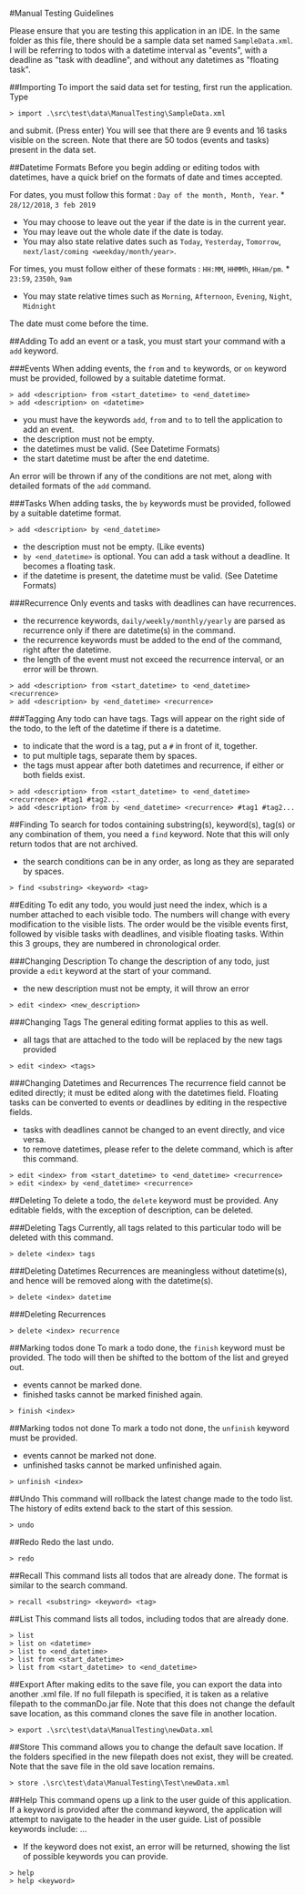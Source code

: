 #Manual Testing Guidelines

Please ensure that you are testing this application in an IDE. In the same folder as this file, there should be a sample data set named `SampleData.xml`.
I will be referring to todos with a datetime interval as "events", with a deadline as "task with deadline", and without any datetimes as "floating task".

##Importing
To import the said data set for testing, first run the application.
Type 
```
> import .\src\test\data\ManualTesting\SampleData.xml
```
 and submit. (Press enter)
You will see that there are 9 events and 16 tasks visible on the screen.
Note that there are 50 todos (events and tasks) present in the data set.

##Datetime Formats
Before you begin adding or editing todos with datetimes, have a quick brief on the formats of date and times accepted.

For dates, you must follow this format : `Day of the month, Month, Year`. * `28/12/2018`, `3 feb 2019`

* You may choose to leave out the year if the date is in the current year.
* You may leave out the whole date if the date is today.
* You may also state relative dates such as `Today`, `Yesterday`, `Tomorrow`, `next/last/coming <weekday/month/year>`.

For times, you must follow either of these formats : `HH:MM`, `HHMMh`, `HHam/pm`. * `23:59`, `2350h`, `9am`

* You may state relative times such as `Morning`, `Afternoon`, `Evening`, `Night`, `Midnight`

The date must come before the time.

##Adding
To add an event or a task, you must start your command with a `add` keyword.

###Events
When adding events, the `from` and `to` keywords, or `on` keyword must be provided, followed by a suitable datetime format.

```
> add <description> from <start_datetime> to <end_datetime>
> add <description> on <datetime>
```

* you must have the keywords `add`, `from` and `to` to tell the application to add an event.
* the description must not be empty.
* the datetimes must be valid. (See Datetime Formats)
* the start datetime must be after the end datetime.

An error will be thrown if any of the conditions are not met, along with detailed formats of the `add` command.

###Tasks
When adding tasks, the `by` keywords must be provided, followed by a suitable datetime format.

```
> add <description> by <end_datetime>
```

* the description must not be empty. (Like events)
* `by <end_datetime>` is optional. You can add a task without a deadline. It becomes a floating task.
* if the datetime is present, the datetime must be valid. (See Datetime Formats)

###Recurrence
Only events and tasks with deadlines can have recurrences. 

* the recurrence keywords, `daily/weekly/monthly/yearly` are parsed as recurrence only if there are datetime(s) in the command.
* the recurrence keywords must be added to the end of the command, right after the datetime.
* the length of the event must not exceed the recurrence interval, or an error will be thrown.

```
> add <description> from <start_datetime> to <end_datetime> <recurrence>
> add <description> by <end_datetime> <recurrence>
```

###Tagging
Any todo can have tags.
Tags will appear on the right side of the todo, to the left of the datetime if there is a datetime.

* to indicate that the word is a tag, put a `#` in front of it, together.
* to put multiple tags, separate them by spaces.
* the tags must appear after both datetimes and recurrence, if either or both fields exist.

```
> add <description> from <start_datetime> to <end_datetime> <recurrence> #tag1 #tag2...
> add <description> from by <end_datetime> <recurrence> #tag1 #tag2...
```

##Finding
To search for todos containing substring(s), keyword(s), tag(s) or any combination of them, you need a `find` keyword.
Note that this will only return todos that are not archived.

* the search conditions can be in any order, as long as they are separated by spaces.

```
> find <substring> <keyword> <tag>
```

##Editing
To edit any todo, you would just need the index, which is a number attached to each visible todo.
The numbers will change with every modification to the visible lists.
The order would be the visible events first, followed by visible tasks with deadlines, and visible floating tasks.
Within this 3 groups, they are numbered in chronological order.

###Changing Description
To change the description of any todo, just provide a `edit` keyword at the start of your command.

* the new description must not be empty, it will throw an error

```
> edit <index> <new_description>
```

###Changing Tags
The general editing format applies to this as well.

* all tags that are attached to the todo will be replaced by the new tags provided

```
> edit <index> <tags>
```

###Changing Datetimes and Recurrences
The recurrence field cannot be edited directly; it must be edited along with the datetimes field.
Floating tasks can be converted to events or deadlines by editing in the respective fields.

* tasks with deadlines cannot be changed to an event directly, and vice versa.
* to remove datetimes, please refer to the delete command, which is after this command.

```
> edit <index> from <start_datetime> to <end_datetime> <recurrence>
> edit <index> by <end_datetime> <recurrence>
```

##Deleting
To delete a todo, the `delete` keyword must be provided.
Any editable fields, with the exception of description, can be deleted.

###Deleting Tags
Currently, all tags related to this particular todo will be deleted with this command.

```
> delete <index> tags
```

###Deleting Datetimes
Recurrences are meaningless without datetime(s), and hence will be removed along with the datetime(s).

```
> delete <index> datetime
```

###Deleting Recurrences

```
> delete <index> recurrence
```

##Marking todos done
To mark a todo done, the `finish` keyword must be provided.
The todo will then be shifted to the bottom of the list and greyed out.

* events cannot be marked done.
* finished tasks cannot be marked finished again.

```
> finish <index>
```

##Marking todos not done
To mark a todo not done, the `unfinish` keyword must be provided.

* events cannot be marked not done.
* unfinished tasks cannot be marked unfinished again.

```
> unfinish <index>
```

##Undo
This command will rollback the latest change made to the todo list.
The history of edits extend back to the start of this session.

```
> undo
```

##Redo
Redo the last undo.

```
> redo
```

##Recall
This command lists all todos that are already done.
The format is similar to the search command.

```
> recall <substring> <keyword> <tag>
```

##List
This command lists all todos, including todos that are already done. 

```
> list
> list on <datetime>
> list to <end_datetime>
> list from <start_datetime>
> list from <start_datetime> to <end_datetime>
```

##Export
After making edits to the save file, you can export the data into another .xml file.
If no full filepath is specified, it is taken as a relative filepath to the commanDo.jar file.
Note that this does not change the default save location, as this command clones the save file in another location.

```
> export .\src\test\data\ManualTesting\newData.xml
```

##Store
This command allows you to change the default save location.
If the folders specified in the new filepath does not exist, they will be created.
Note that the save file in the old save location remains.

```
> store .\src\test\data\ManualTesting\Test\newData.xml
```

##Help
This command opens up a link to the user guide of this application.
If a keyword is provided after the command keyword, the application will attempt to navigate to the header in the user guide.
List of possible keywords include: ...

* If the keyword does not exist, an error will be returned, showing the list of possible keywords you can provide.

```
> help
> help <keyword>
```
